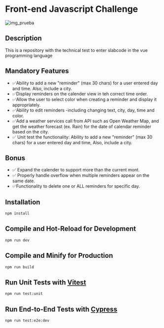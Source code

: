 # Front-end Javascript Challenge

![img_prueba](https://github.com/JCruzMi/prueba-tecnica-vue/tree/main/public/portfolio/salb.png?raw=true)

## Description

This is a repository with the technical test to enter slabcode in the vue programming language

## Mandatory Features

- ✅Ability to add a new "reminder" (max 30 chars) for a user entered day and time. Also, include a city.
- ✅Display reminders on the calender view in teh correct time order.
- ✅Allow the user to select color when creating a reminder and display it appropriately.
- ✅Ability to edit reminders -including changing text, city, day, time and color.
- ✅Add a weather services call from API such as Open Weather Map, and get the weather forecast (ex. Rain) for the date of calendar reminder based on the city.
- ✅ Unit test the functionality: Ability to add a new "reminder" (max 30 chars) for a user entered day and time, Also, include a city.

## Bonus

- ✅ Expand the calender to support more than the current mont.
- ✅ Properly handle overflow when multiple reminders appear on the same date.
- ✅Functionality to delete one or ALL reminders for specific day.

## Installation

```sh
npm install
```

## Compile and Hot-Reload for Development

```sh
npm run dev
```

## Compile and Minify for Production

```sh
npm run build
```

## Run Unit Tests with [Vitest](https://vitest.dev/)

```sh
npm run test:unit
```

## Run End-to-End Tests with [Cypress](https://www.cypress.io/)

```sh
npm run test:e2e:dev
```
